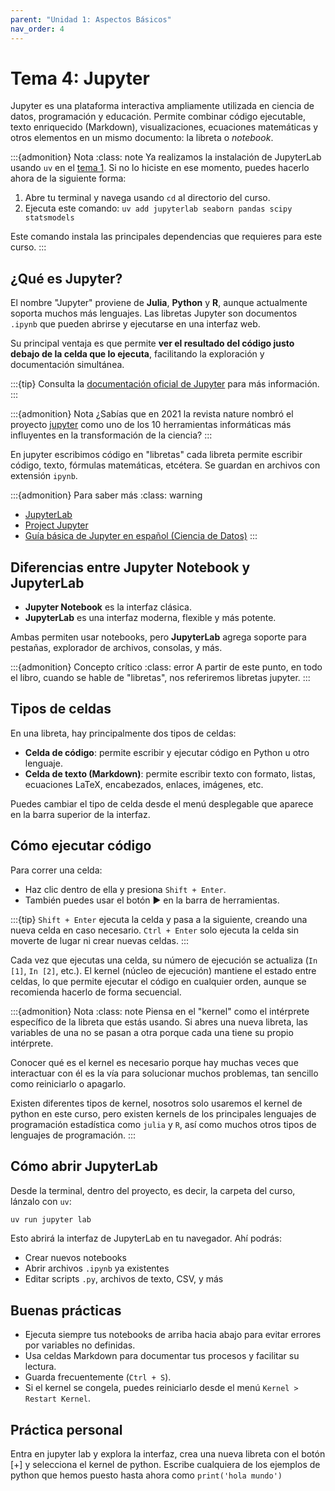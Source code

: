 ```yaml
---
parent: "Unidad 1: Aspectos Básicos"
nav_order: 4
---
```


# Tema 4: Jupyter

Jupyter es una plataforma interactiva ampliamente utilizada en ciencia de datos, programación y educación. Permite combinar código ejecutable, texto enriquecido (Markdown), visualizaciones, ecuaciones matemáticas y otros elementos en un mismo documento: la libreta o *notebook*.

:::{admonition} Nota
:class: note
Ya realizamos la instalación de JupyterLab usando `uv` en el [tema 1](<tema 1 - preparación.md>). Si no lo hiciste en ese momento, puedes hacerlo ahora de la siguiente forma:

1. Abre tu terminal y navega usando `cd` al directorio del curso.
2. Ejecuta este comando: `uv add jupyterlab seaborn pandas scipy statsmodels`

Este comando instala las principales dependencias que requieres para este curso.
:::

## ¿Qué es Jupyter?

El nombre "Jupyter" proviene de **Julia**, **Python** y **R**, aunque actualmente soporta muchos más lenguajes. Las libretas Jupyter son documentos `.ipynb` que pueden abrirse y ejecutarse en una interfaz web.

Su principal ventaja es que permite **ver el resultado del código justo debajo de la celda que lo ejecuta**, facilitando la exploración y documentación simultánea.

:::{tip}
Consulta la [documentación oficial de Jupyter](https://jupyter.org) para más información.
:::


:::{admonition} Nota
¿Sabías que en 2021 la revista nature nombró el proyecto [jupyter](https://www.nature.com/articles/d41586-021-00075-2) como uno de los 10 herramientas informáticas más influyentes en la transformación de la ciencia?
:::

En jupyter escribimos código en "libretas" cada libreta permite escribir código, texto, fórmulas matemáticas, etcétera. Se guardan en archivos con extensión `ipynb`.

:::{admonition} Para saber más
:class: warning
- [JupyterLab](https://jupyterlab.readthedocs.io/)
- [Project Jupyter](https://jupyter.org/)
- [Guía básica de Jupyter en español (Ciencia de Datos)](https://cienciadedatos.net/documentos/py08_jupyter.html)
:::



## Diferencias entre Jupyter Notebook y JupyterLab

- **Jupyter Notebook** es la interfaz clásica.
- **JupyterLab** es una interfaz moderna, flexible y más potente.

Ambas permiten usar notebooks, pero **JupyterLab** agrega soporte para pestañas, explorador de archivos, consolas, y más.

:::{admonition} Concepto crítico
:class: error
A partir de este punto, en todo el libro, cuando se hable de "libretas", nos referiremos libretas jupyter. 
:::

## Tipos de celdas

En una libreta, hay principalmente dos tipos de celdas:

- **Celda de código**: permite escribir y ejecutar código en Python u otro lenguaje.
- **Celda de texto (Markdown)**: permite escribir texto con formato, listas, ecuaciones LaTeX, encabezados, enlaces, imágenes, etc.

Puedes cambiar el tipo de celda desde el menú desplegable que aparece en la barra superior de la interfaz.

## Cómo ejecutar código

Para correr una celda:

- Haz clic dentro de ella y presiona `Shift + Enter`.
- También puedes usar el botón ▶️ en la barra de herramientas.

:::{tip}
`Shift + Enter` ejecuta la celda y pasa a la siguiente, creando una nueva celda en caso necesario.
`Ctrl + Enter` solo ejecuta la celda sin moverte de lugar ni crear nuevas celdas.
:::

Cada vez que ejecutas una celda, su número de ejecución se actualiza (`In [1]`, `In [2]`, etc.). El kernel (núcleo de ejecución) mantiene el estado entre celdas, lo que permite ejecutar el código en cualquier orden, aunque se recomienda hacerlo de forma secuencial.

:::{admonition} Nota
:class: note
Piensa en el "kernel" como el intérprete específico de la libreta que estás usando. 
Si abres una nueva libreta, las variables de una no se pasan a otra porque cada una tiene su propio intérprete.

Conocer qué es el kernel es necesario porque hay muchas veces que interactuar con él es la vía para solucionar muchos problemas, tan sencillo como reiniciarlo o apagarlo.

Existen diferentes tipos de kernel, nosotros solo usaremos el kernel de python en este curso, pero existen kernels de los principales lenguajes de programación estadística como `julia` y `R`, así como muchos otros tipos de lenguajes de programación.
:::
 
## Cómo abrir JupyterLab

Desde la terminal, dentro del proyecto, es decir, la carpeta del curso, lánzalo con `uv`:

```bash
uv run jupyter lab
```

Esto abrirá la interfaz de JupyterLab en tu navegador. Ahí podrás:

- Crear nuevos notebooks
- Abrir archivos `.ipynb` ya existentes
- Editar scripts `.py`, archivos de texto, CSV, y más

## Buenas prácticas

- Ejecuta siempre tus notebooks de arriba hacia abajo para evitar errores por variables no definidas.
- Usa celdas Markdown para documentar tus procesos y facilitar su lectura.
- Guarda frecuentemente (`Ctrl + S`).
- Si el kernel se congela, puedes reiniciarlo desde el menú `Kernel > Restart Kernel`.

## Práctica personal

Entra en jupyter lab y explora la interfaz, crea una nueva libreta con el botón \[+\] y selecciona el kernel de python.
Escribe cualquiera de los ejemplos de python que hemos puesto hasta ahora como `print('hola mundo')`

